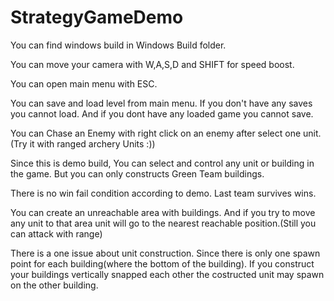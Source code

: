 # StrategyGameDemo
 
You can find windows build in Windows Build folder.

You can move your camera with W,A,S,D and SHIFT for speed boost.

You can open main menu with ESC.

You can save and load level from main menu. If you don't have any saves you cannot load. And if you dont have any loaded game you cannot save.

You can Chase an Enemy with right click on an enemy after select one unit. (Try it with ranged archery Units :))

Since this is demo build, You can select and control any unit or building in the game. But you can only constructs Green Team buildings.

There is no win fail condition according to demo. Last team survives wins.

You can create an unreachable area with buildings. And if you try to move any unit to that area unit will go to the nearest reachable position.(Still you can attack with range)

There is a one issue about unit construction. Since there is only one spawn point for each building(where the bottom of the building). If you construct your buildings vertically snapped each other the costructed unit may spawn on the other building.
